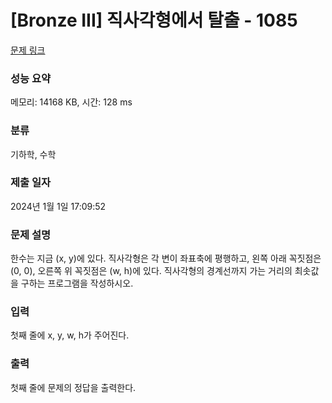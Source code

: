 # [Bronze III] 직사각형에서 탈출 - 1085 

[문제 링크](https://www.acmicpc.net/problem/1085) 

### 성능 요약

메모리: 14168 KB, 시간: 128 ms

### 분류

기하학, 수학

### 제출 일자

2024년 1월 1일 17:09:52

### 문제 설명

<p>한수는 지금 (x, y)에 있다. 직사각형은 각 변이 좌표축에 평행하고, 왼쪽 아래 꼭짓점은 (0, 0), 오른쪽 위 꼭짓점은 (w, h)에 있다. 직사각형의 경계선까지 가는 거리의 최솟값을 구하는 프로그램을 작성하시오.</p>

### 입력 

 <p>첫째 줄에 x, y, w, h가 주어진다.</p>

### 출력 

 <p>첫째 줄에 문제의 정답을 출력한다.</p>

